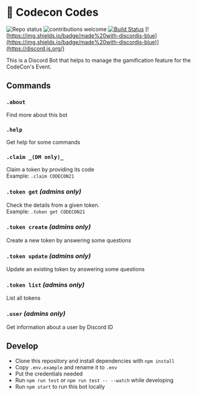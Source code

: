 # :robot: Codecon Codes

![Repo status](https://www.repostatus.org/badges/latest/active.svg)
![contributions welcome](https://img.shields.io/badge/contributions-welcome-brightgreen.svg?style=flat)
[![Build Status](https://github.com/codecon-dev/codecon-codes/actions/workflows/main.yml/badge.svg)](https://github.com/codecon-dev/codecon-codes/actions/workflows/main.yml)
[![https://img.shields.io/badge/made%20with-discordjs-blue](https://img.shields.io/badge/made%20with-discordjs-blue)](https://discord.js.org/)

This is a Discord Bot that helps to manage the gamification feature for the CodeCon's Event.  

## Commands

### `.about`

Find more about this bot  

### `.help`

Get help for some commands

### `.claim _(DM only)_`

Claim a token by providing its code  
Example: `.claim CODECON21`  

### `.token get` _(admins only)_

Check the details from a given token.  
Example: `.token get CODECON21`

### `.token create` _(admins only)_

Create a new token by answering some questions  

### `.token update` _(admins only)_

Update an existing token by answering some questions  

### `.token list` _(admins only)_

List all tokens  

### `.user` _(admins only)_

Get information about a user by Discord ID

## Develop

* Clone this repository and install dependencies with `npm install`
* Copy `.env.example` and rename it to `.env`
* Put the credentials needed
* Run `npm run test` or `npm run test -- --watch` while developing
* Run `npm start` to run this bot locally
